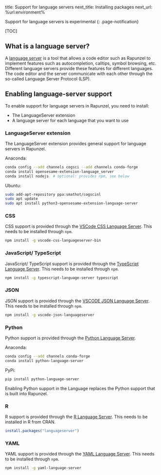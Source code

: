 title: Support for language servers
next_title: Installing packages
next_url: %url:environment%

Support for language servers is experimental
{: .page-notification}


[TOC]


## What is a language server?

A [language server](https://langserver.org/) is a tool that allows a code editor such as Rapunzel to implement features such as autocompletion, calltips, symbol browsing, etc. Different language servers provide these features for different languages. The code editor and the server communicate with each other through the so-called Language Server Protocol (LSP).


## Enabling language-server support

To enable support for language servers in Rapunzel, you need to install:

- The LanguageServer extension
- A language server for each language that you want to use


### LanguageServer extension

The LanguageServer extension provides general support for language servers in Rapunzel.

Anaconda:

```bash
conda config --add channels cogsci --add channels conda-forge
conda install opensesame-extension-language_server
conda install nodejs  # optional: provides npm, see below
```

Ubuntu:

```bash
sudo add-apt-repository ppa:smathot/cogscinl
sudo apt update
sudo apt install python3-opensesame-extension-language-server
```


### CSS

CSS support is provided through the [VSCode CSS Language Server](https://github.com/vscode-langservers/vscode-css-languageserver-bin). This needs to be installed through `npm`.

```bash
npm install -g vscode-css-languageserver-bin
```


### JavaScript/ TypeScript

JavaScript/ TypeScript support is provided through the [TypeScript Language Server](https://github.com/theia-ide/typescript-language-server). This needs to be installed through `npm`.

```bash
npm install -g typescript-language-server typescript
```


### JSON

JSON support is provided through the [VSCODE JSON Language Server](https://www.npmjs.com/package/vscode-json-languageserver). This needs to be installed through `npm`.

```bash
npm install -g vscode-json-languageserver
```


### Python

Python support is provided through the [Python Language Server](https://github.com/palantir/python-language-server).

Anaconda:

```bash
conda config --add channels conda-forge
conda install python-language-server
```

PyPi:

```bash
pip install python-language-server
```

Enabling Python support in the Language replaces the Python support that is built into Rapunzel.


### R

R support is provided through the [R Language Server](https://github.com/REditorSupport/languageserver). This needs to be installed in R from CRAN.

```R
install.packages("languageserver")
```


### YAML

YAML support is provided through the [YAML Language Server](https://github.com/redhat-developer/yaml-language-server). This needs to be installed through `npm`.

```bash
npm install -g yaml-language-server
```
